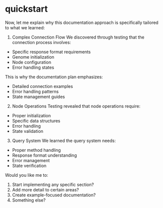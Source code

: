 # quickstart

Now, let me explain why this documentation approach is specifically tailored to what we learned:

1. Complex Connection Flow
We discovered through testing that the connection process involves:
- Specific response format requirements
- Genome initialization
- Node configuration
- Error handling states

This is why the documentation plan emphasizes:
- Detailed connection examples
- Error handling patterns
- State management guides

2. Node Operations
Testing revealed that node operations require:
- Proper initialization
- Specific data structures
- Error handling
- State validation

3. Query System
We learned the query system needs:
- Proper method handling
- Response format understanding
- Error management
- State verification

Would you like me to:
1. Start implementing any specific section?
2. Add more detail to certain areas?
3. Create example-focused documentation?
4. Something else?
